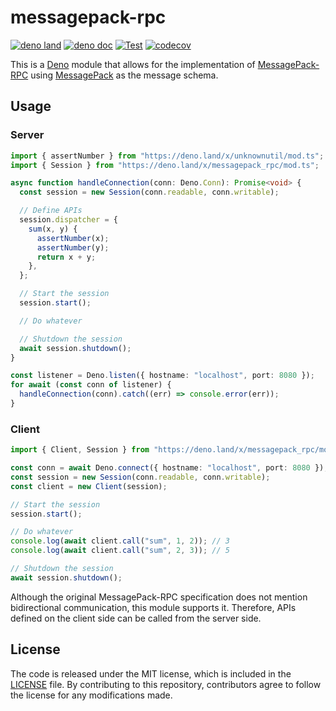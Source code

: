 # messagepack-rpc

[![deno land](http://img.shields.io/badge/available%20on-deno.land/x-lightgrey.svg?logo=deno)](https://deno.land/x/messagepack_rpc)
[![deno doc](https://doc.deno.land/badge.svg)](https://doc.deno.land/https/deno.land/x/messagepack_rpc/mod.ts)
[![Test](https://github.com/lambdalisue/deno-messagepack-rpc/workflows/Test/badge.svg)](https://github.com/lambdalisue/deno-messagepack-rpc/actions?query=workflow%3ATest)
[![codecov](https://codecov.io/github/lambdalisue/deno-messagepack-rpc/branch/main/graph/badge.svg?token=gXooPigw0y)](https://codecov.io/github/lambdalisue/deno-messagepack-rpc)

This is a [Deno][deno] module that allows for the implementation of
[MessagePack-RPC][messagepack-rpc] using [MessagePack][messagepack] as the
message schema.

[deno]: https://deno.land/
[messagepack]: https://github.com/messagepack/messagepack/blob/master/spec.md
[messagepack-rpc]: https://github.com/msgpack-rpc/msgpack-rpc

## Usage

### Server

```typescript
import { assertNumber } from "https://deno.land/x/unknownutil/mod.ts";
import { Session } from "https://deno.land/x/messagepack_rpc/mod.ts";

async function handleConnection(conn: Deno.Conn): Promise<void> {
  const session = new Session(conn.readable, conn.writable);

  // Define APIs
  session.dispatcher = {
    sum(x, y) {
      assertNumber(x);
      assertNumber(y);
      return x + y;
    },
  };

  // Start the session
  session.start();

  // Do whatever

  // Shutdown the session
  await session.shutdown();
}

const listener = Deno.listen({ hostname: "localhost", port: 8080 });
for await (const conn of listener) {
  handleConnection(conn).catch((err) => console.error(err));
}
```

### Client

```typescript
import { Client, Session } from "https://deno.land/x/messagepack_rpc/mod.ts";

const conn = await Deno.connect({ hostname: "localhost", port: 8080 });
const session = new Session(conn.readable, conn.writable);
const client = new Client(session);

// Start the session
session.start();

// Do whatever
console.log(await client.call("sum", 1, 2)); // 3
console.log(await client.call("sum", 2, 3)); // 5

// Shutdown the session
await session.shutdown();
```

Although the original MessagePack-RPC specification does not mention
bidirectional communication, this module supports it. Therefore, APIs defined on
the client side can be called from the server side.

## License

The code is released under the MIT license, which is included in the
[LICENSE](./LICENSE) file. By contributing to this repository, contributors
agree to follow the license for any modifications made.

```

```
